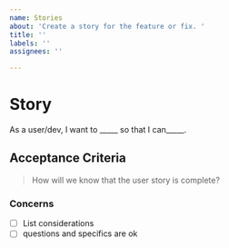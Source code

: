 ```yaml
---
name: Stories
about: 'Create a story for the feature or fix. '
title: ''
labels: ''
assignees: ''

---
```


# Story 
As a user/dev, I want to _____ so that I can_____. 

## Acceptance Criteria 
> How will we know that the user story is complete?  

### Concerns 
- [ ] List considerations
- [ ] questions and specifics are ok
